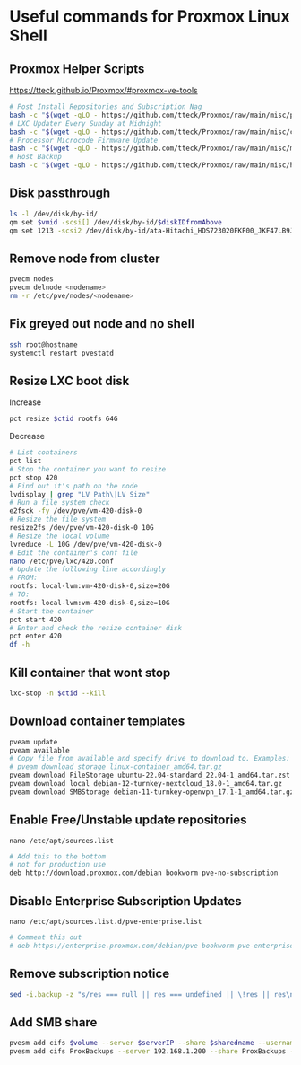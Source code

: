 # Useful commands for Proxmox Linux Shell

## Proxmox Helper Scripts
https://tteck.github.io/Proxmox/#proxmox-ve-tools
```sh
# Post Install Repositories and Subscription Nag
bash -c "$(wget -qLO - https://github.com/tteck/Proxmox/raw/main/misc/post-pve-install.sh)"
# LXC Updater Every Sunday at Midnight
bash -c "$(wget -qLO - https://github.com/tteck/Proxmox/raw/main/misc/cron-update-lxcs.sh)"
# Processor Microcode Firmware Update
bash -c "$(wget -qLO - https://github.com/tteck/Proxmox/raw/main/misc/microcode.sh)"
# Host Backup
bash -c "$(wget -qLO - https://github.com/tteck/Proxmox/raw/main/misc/host-backup.sh)"
```

## Disk passthrough
```sh
ls -l /dev/disk/by-id/
qm set $vmid -scsi[] /dev/disk/by-id/$diskIDfromAbove
qm set 1213 -scsi2 /dev/disk/by-id/ata-Hitachi_HDS723020FKF00_JKF47LB9J0U34G
```

## Remove node from cluster
```sh
pvecm nodes
pvecm delnode <nodename>
rm -r /etc/pve/nodes/<nodename>
```

## Fix greyed out node and no shell
```sh
ssh root@hostname
systemctl restart pvestatd
```

## Resize LXC boot disk
Increase
```sh
pct resize $ctid rootfs 64G
```

Decrease
```sh
# List containers
pct list
# Stop the container you want to resize
pct stop 420
# Find out it's path on the node
lvdisplay | grep "LV Path\|LV Size"
# Run a file system check
e2fsck -fy /dev/pve/vm-420-disk-0
# Resize the file system
resize2fs /dev/pve/vm-420-disk-0 10G
# Resize the local volume
lvreduce -L 10G /dev/pve/vm-420-disk-0
# Edit the container's conf file
nano /etc/pve/lxc/420.conf
# Update the following line accordingly
# FROM:
rootfs: local-lvm:vm-420-disk-0,size=20G
# TO:
rootfs: local-lvm:vm-420-disk-0,size=10G
# Start the container
pct start 420
# Enter and check the resize container disk
pct enter 420
df -h
```

## Kill container that wont stop
```sh
lxc-stop -n $ctid --kill
```

## Download container templates
```sh
pveam update
pveam available
# Copy file from available and specify drive to download to. Examples:
# pveam download storage linux-container_amd64.tar.gz
pveam download FileStorage ubuntu-22.04-standard_22.04-1_amd64.tar.zst
pveam download local debian-12-turnkey-nextcloud_18.0-1_amd64.tar.gz
pveam download SMBStorage debian-11-turnkey-openvpn_17.1-1_amd64.tar.gz
```

## Enable Free/Unstable update repositories
```nano /etc/apt/sources.list```
```sh
# Add this to the bottom
# not for production use 
deb http://download.proxmox.com/debian bookworm pve-no-subscription
```

## Disable Enterprise Subscription Updates
```nano /etc/apt/sources.list.d/pve-enterprise.list```
```sh
# Comment this out
# deb https://enterprise.proxmox.com/debian/pve bookworm pve-enterprise
```

## Remove subscription notice
```sh
sed -i.backup -z "s/res === null || res === undefined || \!res || res\n\t\t\t.data.status.toLowerCase() \!== 'active'/false/g" /usr/share/javascript/proxmox-widget-toolkit/proxmoxlib.js && systemctl restart pveproxy.service
```

## Add SMB share
```sh
pvesm add cifs $volume --server $serverIP --share $sharedname --username $username --password
pvesm add cifs ProxBackups --server 192.168.1.200 --share ProxBackups --username Administrator --password
```
